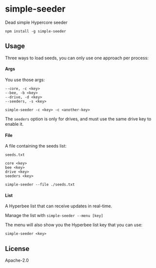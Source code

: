 # simple-seeder

Dead simple Hypercore seeder

```
npm install -g simple-seeder
```

## Usage

Three ways to load seeds, you can only use one approach per process:

#### Args
You use those args:

```
--core, -c <key>
--bee, -b <key>
--drive, -d <key>
--seeders, -s <key>
```

```
simple-seeder -c <key> -c <another-key>
```

The `seeders` option is only for drives, and must use the same drive key to enable it.

#### File
A file containing the seeds list:

`seeds.txt`
```
core <key>
bee <key>
drive <key>
seeders <key>
```

```
simple-seeder --file ./seeds.txt
```

#### List
A Hyperbee list that can receive updates in real-time.

Manage the list with `simple-seeder --menu [key]`

The menu will also show you the Hyperbee list key that you can use:
```
simple-seeder <key>
```

## License

Apache-2.0
